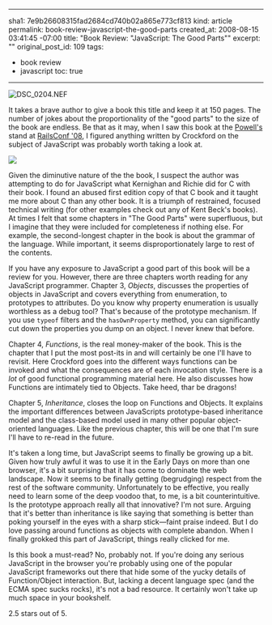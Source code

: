 ----- 
sha1: 7e9b26608315fad2684cd740b02a865e773cf813
kind: article
permalink: book-review-javascript-the-good-parts
created_at: 2008-08-15 03:41:45 -07:00
title: "Book Review: \"JavaScript: The Good Parts\""
excerpt: ""
original_post_id: 109
tags: 
- book review
- javascript
toc: true
-----
![DSC_0204.NEF](/images/2008/08/dsc-0204.jpg)

It takes a brave author to give a book this title and keep it at 150 pages. The number of jokes about the proportionality of the "good parts" to the size of the book are endless. Be that as it may, when I saw this book at the [Powell's](http://www.powells.com/) stand at [RailsConf '08](http://en.oreilly.com/rails2008), I figured anything written by Crockford on the subject of JavaScript was probably worth taking a look at.

<img src="/images/2008/08/javascript.jpg" class="left"/>

Given the diminutive nature of the the book, I suspect the author was attempting to do for JavaScript what Kernighan and Richie did for C with their book. I found an abused first edition copy of that C book and it taught me more about C than any other book. It is a triumph of restrained, focused technical writing (for other examples check out any of Kent Beck's books). At times I felt that some chapters in "The Good Parts" were superfluous, but I imagine that they were included for completeness if nothing else. For example, the second-longest chapter in the book is about the grammar of the language. While important, it seems disproportionately large to rest of the contents.

If you have any exposure to JavaScript a good part of this book will be a review for you. However, there are three chapters worth reading for any JavaScript programmer. Chapter 3, _Objects_, discusses the properties of objects in JavaScript and covers everything from enumeration, to prototypes to attributes. Do you know why property enumeration is usually worthless as a debug tool? That's because of the prototype mechanism. If you use `typeof` filters and the `hasOwnProperty` method, you can significantly cut down the properties you dump on an object. I never knew that before.

Chapter 4, _Functions_, is the real money-maker of the book. This is the chapter that I put the most post-its in and will certainly be one I'll have to revisit. Here Crockford goes into the different ways functions can be invoked and what the consequences are of each invocation style. There is a _lot_ of good functional programming material here. He also discusses how Functions are intimately tied to Objects. Take heed, thar be dragons!

Chapter 5, _Inheritance_, closes the loop on Functions and Objects. It explains the important differences between JavaScripts prototype-based inheritance model and the class-based model used in many other popular object-oriented languages. Like the previous chapter, this will be one that I'm sure I'll have to re-read in the future.

It's taken a long time, but JavaScript seems to finally be growing up a bit. Given how truly awful it was to use it in the Early Days on more than one browser, it's a bit surprising that it has come to dominate the web landscape. Now it seems to be finally getting (begrudging) respect from the rest of the software community. Unfortunately to be effective, you really need to learn some of the deep voodoo that, to me, is a bit counterintuitive. Is the prototype approach really all that innovative? I'm not sure. Arguing that it's better than inheritance is like saying that something is better than poking yourself in the eyes with a sharp stick&#8212;faint praise indeed. But I do love passing around functions as objects with complete abandon. When I finally grokked this part of JavaScript, things really clicked for me.

Is this book a must-read? No, probably not. If you're doing any serious JavaScript in the browser you're probably using one of the popular JavaScript frameworks out there that hide some of the yucky details of Function/Object interaction. But, lacking a decent language spec (and the ECMA spec sucks rocks), it's not a bad resource. It certainly won't take up much space in your bookshelf.

2.5 stars out of 5.

